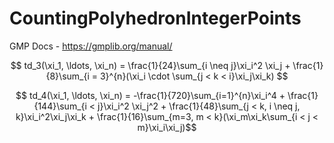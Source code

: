 # CountingPolyhedronIntegerPoints

GMP Docs - https://gmplib.org/manual/


$$ td_3(\xi_1, \ldots, \xi_n) = \frac{1}{24}\sum_{i \neq j}\xi_i^2 \xi_j + \frac{1}{8}\sum_{i = 3}^{n}(\xi_i \cdot \sum_{j < k < i}\xi_j\xi_k) $$

$$ td_4(\xi_1, \ldots, \xi_n) = -\frac{1}{720}\sum_{i=1}^{n}\xi_i^4 + \frac{1}{144}\sum_{i < j}\xi_i^2 \xi_j^2 + \frac{1}{48}\sum_{j < k, i \neq j, k}\xi_i^2\xi_j\xi_k + \frac{1}{16}\sum_{m=3, m < k}(\xi_m\xi_k\sum_{i < j < m}\xi_i\xi_j)$$


